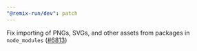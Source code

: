 ```yaml
---
"@remix-run/dev": patch
---
```


Fix importing of PNGs, SVGs, and other assets from packages in `node_modules` ([#6813](https://github.com/remix-run/remix/pull/6813))
